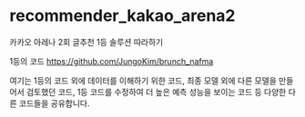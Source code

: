 # recommender_kakao_arena2
카카오 아레나 2회 글추천 1등 솔루션 따라하기

1등의 코드
https://github.com/JungoKim/brunch_nafma

여기는 1등의 코드 외에 데이터를 이해하기 위한 코드, 최종 모델 외에 다른 모델을 만들어서 검토했던 코드, 1등 코드를 수정하여 더 높은 예측 성능을 보이는 코드 등 다양한 다른 코드들을 공유합니다. 
